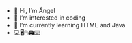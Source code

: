 - 👋 Hi, I’m Ángel
- 👀 I’m interested in coding
- 🌱 I’m currently learning HTML and Java
- 💻🖥🖱🖨⌨

<!---
Angel-Informatico/Angel-Informatico is a ✨ special ✨ repository because its `README.md` (this file) appears on your GitHub profile.
You can click the Preview link to take a look at your changes.
--->

